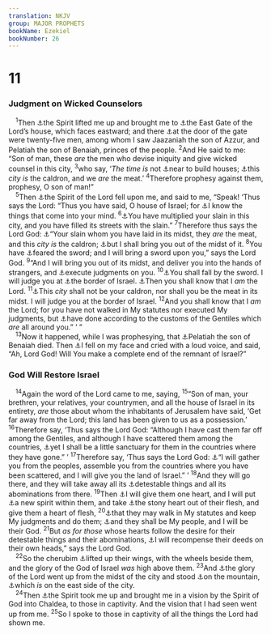 ```yaml
---
translation: NKJV
group: MAJOR PROPHETS
bookName: Ezekiel 
bookNumber: 26
---
```


<div class="title"><h1>11</h1><h3>Judgment on Wicked Counselors</h3></div>
<span class="verse exe_11_1"> <sup>1</sup>Then <a data-toggle="tooltip" data-placement="bottom" title="Ezek. 3:12, 14">⚓</a>the Spirit lifted me up and brought me to <a data-toggle="tooltip" data-placement="bottom" title="Ezek. 10:19">⚓</a>the East Gate of the Lord’s house, which faces eastward; and there <a data-toggle="tooltip" data-placement="bottom" title="Ezek. 8:16">⚓</a>at the door of the gate were twenty-five men, among whom I saw Jaazaniah the son of Azzur, and Pelatiah the son of Benaiah, princes of the people. </span>
<span class="verse exe_11_2"><sup>2</sup>And He said to me: “Son of man, these <i>are</i> the men who devise iniquity and give wicked counsel in this city, </span>
<span class="verse exe_11_3"><sup>3</sup>who say, ‘<i>The</i> <i>time</i> <i>is</i> not <a data-toggle="tooltip" data-placement="bottom" title="Ezek. 12:22, 27; 2 Pet. 3:4">⚓</a>near to build houses; <a data-toggle="tooltip" data-placement="bottom" title="Jer. 1:13; Ezek. 11:7, 11; 24:3, 6">⚓</a>this <i>city</i> <i>is</i> the caldron, and we <i>are</i> the meat.’ </span>
<span class="verse exe_11_4"><sup>4</sup>Therefore prophesy against them, prophesy, O son of man!”<br/></span>
<span class="verse exe_11_5"> <sup>5</sup>Then <a data-toggle="tooltip" data-placement="bottom" title="Ezek. 2:2; 3:24">⚓</a>the Spirit of the Lord fell upon me, and said to me, “Speak! ‘Thus says the Lord: “Thus you have said, O house of Israel; for <a data-toggle="tooltip" data-placement="bottom" title="(Jer. 16:17; 17:10)">⚓</a>I know the things that come into your mind. </span>
<span class="verse exe_11_6"><sup>6</sup><a data-toggle="tooltip" data-placement="bottom" title="Is. 1:15; Ezek. 7:23; 22:2–6, 9, 12, 27">⚓</a>You have multiplied your slain in this city, and you have filled its streets with the slain.” </span>
<span class="verse exe_11_7"><sup>7</sup>Therefore thus says the Lord God: <a data-toggle="tooltip" data-placement="bottom" title="Ezek. 24:3, 6; Mic. 3:2, 3">⚓</a>“Your slain whom you have laid in its midst, they <i>are</i> the meat, and this <i>city</i> <i>is</i> the caldron; <a data-toggle="tooltip" data-placement="bottom" title="2 Kin. 25:18–22; Jer. 52:24–27; Ezek. 11:9">⚓</a>but I shall bring you out of the midst of it. </span>
<span class="verse exe_11_8"><sup>8</sup>You have <a data-toggle="tooltip" data-placement="bottom" title="Jer. 42:16">⚓</a>feared the sword; and I will bring a sword upon you,” says the Lord God. </span>
<span class="verse exe_11_9"><sup>9</sup>“And I will bring you out of its midst, and deliver you into the hands of strangers, and <a data-toggle="tooltip" data-placement="bottom" title="Ezek. 5:8">⚓</a>execute judgments on you. </span>
<span class="verse exe_11_10"><sup>10</sup><a data-toggle="tooltip" data-placement="bottom" title="2 Kin. 25:19–21; Jer. 39:6; 52:10">⚓</a>You shall fall by the sword. I will judge you at <a data-toggle="tooltip" data-placement="bottom" title="1 Kin. 8:65; 2 Kin. 14:25">⚓</a>the border of Israel. <a data-toggle="tooltip" data-placement="bottom" title="Ps. 9:16; Ezek. 6:7; 13:9, 14, 21, 23">⚓</a>Then you shall know that I <i>am</i> the Lord. </span>
<span class="verse exe_11_11"><sup>11</sup><a data-toggle="tooltip" data-placement="bottom" title="Ezek. 11:3, 7">⚓</a>This <i>city</i> shall not be your caldron, nor shall you be the meat in its midst. I will judge you at the border of Israel. </span>
<span class="verse exe_11_12"><sup>12</sup>And you shall know that I <i>am</i> the Lord; for you have not walked in My statutes nor executed My judgments, but <a data-toggle="tooltip" data-placement="bottom" title="Lev. 18:3, 24; Deut. 12:30, 31; Ezek. 8:10, 14, 16">⚓</a>have done according to the customs of the Gentiles which <i>are</i> all around you.” ’ ”<br/></span>
<span class="verse exe_11_13"> <sup>13</sup>Now it happened, while I was prophesying, that <a data-toggle="tooltip" data-placement="bottom" title="Acts 5:5">⚓</a>Pelatiah the son of Benaiah died. Then <a data-toggle="tooltip" data-placement="bottom" title="Ezek. 9:8">⚓</a>I fell on my face and cried with a loud voice, and said, “Ah, Lord God! Will You make a complete end of the remnant of Israel?”<br/></span>
<div class="title"><h3>God Will Restore Israel</h3></div>
<span class="verse exe_11_14"> <sup>14</sup>Again the word of the Lord came to me, saying, </span>
<span class="verse exe_11_15"><sup>15</sup>“Son of man, your brethren, your relatives, your countrymen, and all the house of Israel in its entirety, <i>are</i> those about whom the inhabitants of Jerusalem have said, ‘Get far away from the Lord; this land has been given to us as a possession.’ </span>
<span class="verse exe_11_16"><sup>16</sup>Therefore say, ‘Thus says the Lord God: “Although I have cast them far off among the Gentiles, and although I have scattered them among the countries, <a data-toggle="tooltip" data-placement="bottom" title="Ps. 90:1; 91:9; Is. 8:14; Jer. 29:7, 11">⚓</a>yet I shall be a little sanctuary for them in the countries where they have gone.” ’ </span>
<span class="verse exe_11_17"><sup>17</sup>Therefore say, ‘Thus says the Lord God: <a data-toggle="tooltip" data-placement="bottom" title="Is. 11:11–16; Jer. 3:12, 18; 24:5; Ezek. 20:41, 42; 28:5">⚓</a>“I will gather you from the peoples, assemble you from the countries where you have been scattered, and I will give you the land of Israel.” ’ </span>
<span class="verse exe_11_18"><sup>18</sup>And they will go there, and they will take away all its <a data-toggle="tooltip" data-placement="bottom" title="Ezek. 37:23">⚓</a>detestable things and all its abominations from there. </span>
<span class="verse exe_11_19"><sup>19</sup>Then <a data-toggle="tooltip" data-placement="bottom" title="Jer. 32:39; Ezek. 36:26; Zeph. 3:9">⚓</a>I will give them one heart, and I will put <a data-toggle="tooltip" data-placement="bottom" title="Ps. 51:10; (Jer. 31:33); Ezek. 18:31">⚓</a>a new spirit within them, and take <a data-toggle="tooltip" data-placement="bottom" title="Zech. 7:12; (Rom. 2:4, 5)">⚓</a>the stony heart out of their flesh, and give them a heart of flesh, </span>
<span class="verse exe_11_20"><sup>20</sup><a data-toggle="tooltip" data-placement="bottom" title="Ps. 105:45">⚓</a>that they may walk in My statutes and keep My judgments and do them; <a data-toggle="tooltip" data-placement="bottom" title="Jer. 24:7; Ezek. 14:11; 36:28; 37:27">⚓</a>and they shall be My people, and I will be their God. </span>
<span class="verse exe_11_21"><sup>21</sup>But <i>as</i> <i>for</i> <i>those</i> whose hearts follow the desire for their detestable things and their abominations, <a data-toggle="tooltip" data-placement="bottom" title="Ezek. 9:10">⚓</a>I will recompense their deeds on their own heads,” says the Lord God.<br/></span>
<span class="verse exe_11_22"> <sup>22</sup>So the cherubim <a data-toggle="tooltip" data-placement="bottom" title="Ezek. 1:19">⚓</a>lifted up their wings, with the wheels beside them, and the glory of the God of Israel <i>was</i> high above them. </span>
<span class="verse exe_11_23"><sup>23</sup>And <a data-toggle="tooltip" data-placement="bottom" title="Ezek. 8:4; 9:3">⚓</a>the glory of the Lord went up from the midst of the city and stood <a data-toggle="tooltip" data-placement="bottom" title="Zech. 14:4">⚓</a>on the mountain, <a data-toggle="tooltip" data-placement="bottom" title="Ezek. 43:2">⚓</a>which <i>is</i> on the east side of the city.<br/></span>
<span class="verse exe_11_24"> <sup>24</sup>Then <a data-toggle="tooltip" data-placement="bottom" title="Ezek. 8:3; 2 Cor. 12:2–4">⚓</a>the Spirit took me up and brought me in a vision by the Spirit of God into Chaldea, to those in captivity. And the vision that I had seen went up from me. </span>
<span class="verse exe_11_25"><sup>25</sup>So I spoke to those in captivity of all the things the Lord had shown me.<br/></span>
